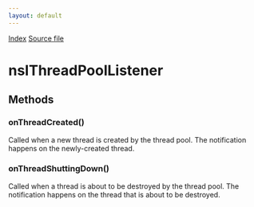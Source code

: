 ```yaml
---
layout: default
---
```

<div id='links'><a href="../index.html">Index</a>
<a href="http://dxr.mozilla.org/mozilla-central/source/xpcom/threads/nsIThreadPool.idl">Source file</a>
</div>

# nsIThreadPoolListener #

## Methods ##

### onThreadCreated() ###
  
Called when a new thread is created by the thread pool. The notification  
happens on the newly-created thread.  
  

### onThreadShuttingDown() ###
  
Called when a thread is about to be destroyed by the thread pool. The  
notification happens on the thread that is about to be destroyed.  
  
